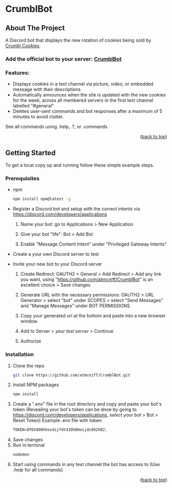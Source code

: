 # CrumblBot

<!-- ABOUT THE PROJECT -->
## About The Project

A Discord bot that displays the new rotation of cookies being sold by [Crumbl Cookies](https://crumblcookies.com/).

### Add the official bot to your server: [CrumblBot](https://discord.com/api/oauth2/authorize?client_id=1031345549514903633&permissions=10240&scope=bot)

### Features:
* Displays cookies in a text channel via picture, video, or embedded message with their descriptions
* Automatically announces when the site is updated with the new cookies for the week, across all membered servers in the first text channel labelled "#general"
* Deletes user-sent commands and bot responses after a maximum of 5 minutes to avoid clutter.

See all commands using .help, .?, or .commands

<p align="right">(<a href="#readme-top">back to top</a>)</p>


<!-- GETTING STARTED -->
## Getting Started

To get a local copy up and running follow these simple example steps.

### Prerequisites

* npm
  ```sh
  npm install npm@latest -g
  ```
* Register a Discord bot and setup with the correct intents via https://discord.com/developers/applications
    
    1. Name your bot: go to Applications > New Application
    
    2. Give your bot "life": Bot > Add Bot
    
    3. Enable "Message Content Intent" under "Privileged Gateway Intents"

* Create a your own Discord server to test

* Invite your new bot to your Discord server

    1. Create Redirect: OAUTH2 > General > Add Redirect > Add any link you want, using "https://github.com/atmcniff/CrumblBot" is an excellent choice > Save changes

    2. Generate URL with the necessary permissions: OAUTH2 > URL Generator > select "bot" under SCOPES > select "Send Messages" and "Manage Messages" under BOT PERMISSIONS

    3. Copy your generated url at the bottom and paste into a new browser window.

    4. Add to Server > _your test server_ > Continue

    5. Authorize


### Installation

1. Clone the repo
   ```sh
   git clone https://github.com/atmcniff/CrumblBot.git
   ```
2. Install NPM packages
   ```sh
   npm install
   ```
3. Create a ".env" file in the root directory and copy and paste your bot's token (Revealing your bot's token can be dnoe by going to https://discord.com/developers/applications, _select your bot_ > Bot > Reset Token)
Example .env file with token:
   ```js
   TOKEN=OTOS898hhosdijfdt439hOHoijds892h82;
   ```
4. Save changes
5. Run in terminal
    ```js
   nodemon
   ```
6. Start using commands in any text channel the bot has access to (Use _.help_ for all commands)
<p align="right">(<a href="#readme-top">back to top</a>)</p>
